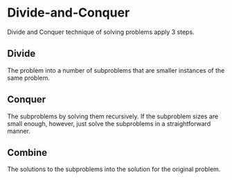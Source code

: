 # Divide-and-Conquer

Divide and Conquer technique of solving problems apply 3 steps.

## Divide
The problem into a number of subproblems that are smaller instances of the same problem.

## Conquer
The subproblems by solving them recursively. If the subproblem sizes are small enough, however, just solve the subproblems in a straightforward manner.

## Combine
The solutions to the subproblems into the solution for the original problem.

